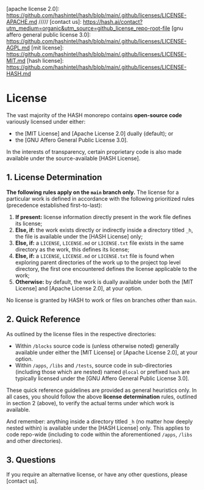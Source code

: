 [apache license 2.0]: https://github.com/hashintel/hash/blob/main/.github/licenses/LICENSE-APACHE.md /////
[contact us]: https://hash.ai/contact?utm_medium=organic&utm_source=github_license_repo-root-file
[gnu affero general public license 3.0]: https://github.com/hashintel/hash/blob/main/.github/licenses/LICENSE-AGPL.md
[mit license]: https://github.com/hashintel/hash/blob/main/.github/licenses/LICENSE-MIT.md
[hash license]: https://github.com/hashintel/hash/blob/main/.github/licenses/LICENSE-HASH.md

# License

The vast majority of the HASH monorepo contains **open-source code** variously licensed under either:
- the [MIT License] and [Apache License 2.0] dually (default); or
- the [GNU Affero General Public License 3.0].

In the interests of transparency, certain proprietary code is also made available under the source-available [HASH License].

## 1. License Determination

**The following rules apply on the `main` branch only.** The license for a particular work is defined in accordance with the following prioritized rules (precedence established first-to-last):

1.  **If present:** license information directly present in the work file defines its license;
1.  **Else, if:** the work exists directly or indirectly inside a directory titled `_h`, the file is available under the [HASH License] only;
1.  **Else, if:** a `LICENSE`, `LICENSE.md` or `LICENSE.txt` file exists in the same directory as the work, this defines its license;
1.  **Else, if:** a `LICENSE`, `LICENSE.md` or `LICENSE.txt` file is found when exploring parent directories of the work up to the project top level directory, the first one encountered defines the license applicable to the work;
1.  **Otherwise:** by default, the work is dually available under both the [MIT License] and [Apache License 2.0], at your option.

No license is granted by HASH to work or files on branches other than `main`.

## 2. Quick Reference

As outlined by the license files in the respective directories:

- Within `/blocks` source code is (unless otherwise noted) generally available under either the [MIT License] or [Apache License 2.0], at your option.
- Within `/apps`, `/libs` and `/tests`, source code in sub-directories (including those which are nested) named `@local` or prefixed `hash` are typically licensed under the [GNU Affero General Public License 3.0].

These quick reference guidelines are provided as general heuristics only. In all cases, you should follow the above **license determination** rules, outlined in section 2 (above), to verify the actual terms under which work is available.

And remember: anything inside a directory titled `_h` (no matter how deeply nested within) is available under the [HASH License] only. This applies to code repo-wide (including to code within the aforementioned `/apps`, `/libs` and other directories).

## 3. Questions

If you require an alternative license, or have any other questions, please [contact us].
